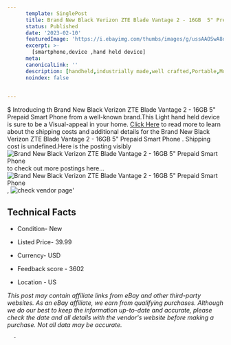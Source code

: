 ```yaml
---
      template: SinglePost
      title: Brand New Black Verizon ZTE Blade Vantage 2 - 16GB  5" Prepaid Smart Phone 
      status: Published
      date: '2023-02-10'
      featuredImage: 'https://i.ebayimg.com/thumbs/images/g/ussAAOSwA8diZgeA/s-l225.jpg'
      excerpt: >-
        [smartphone,device ,hand held device]
      meta:
      canonicalLink: ''
      description: [handheld,industrially made,well crafted,Portable,Mobile,Compact,Convenient,Lightweight,Maneuverable,Man-portable,Miniature,Carriable,Hand-held,Light,Holdable,Transportable,Mobile device,Pocket-sized,On-the-go,Wireless,Cordless,Compact size,Convenient size, smartphone,device ,hand held device]
      noindex: false
      

---
```

$
      Introducing th Brand New Black Verizon ZTE Blade Vantage 2 - 16GB  5" Prepaid Smart Phone  from a well-known brand.This Light hand held device is sure to be a Visual-appeal in your home. [Click Here](https://www.ebay.com/itm/175405297300?hash=item28d6f86e94%3Ag%3AussAAOSwA8diZgeA&mkevt=1&mkcid=1&mkrid=711-53200-19255-0&campid=%253CePNCampaignId%253E&customid=%253CreferenceId%253E&toolid=10049) to read more to learn about the shipping costs and additional details for the Brand New Black Verizon ZTE Blade Vantage 2 - 16GB  5" Prepaid Smart Phone . Shipping cost is undefined.Here is the posting visibly ![Brand New Black Verizon ZTE Blade Vantage 2 - 16GB  5" Prepaid Smart Phone ](https://i.ebayimg.com/thumbs/images/g/ussAAOSwA8diZgeA/s-l225.jpg) to check out more postings here... ![Brand New Black Verizon ZTE Blade Vantage 2 - 16GB  5" Prepaid Smart Phone ](https://i.ebayimg.com/images/g/ussAAOSwA8diZgeA/s-l1200.jpg), ![check vendor page](https://origin-galleryplus.ebayimg.com/ws/web/175405297300_2_0_1/225x225.jpg,https://origin-galleryplus.ebayimg.com/ws/web/175405297300_3_0_1/225x225.jpg)'

      

 ## Technical Facts 



     
      

 - Condition- New 


      

 - Listed Price- 39.99 


      

 - Currency- USD 


      

 - Feedback score - 3602 


      

 - Location - US 


      
      

 *_This post may contain affiliate links from eBay and other third-party websites. As an eBay affiliate, we earn from qualifying purchases. Although we do our best to keep the information up-to-date and accurate, please check the date and all details with the vendor's website before making a purchase. Not all data may be accurate._*




      -

